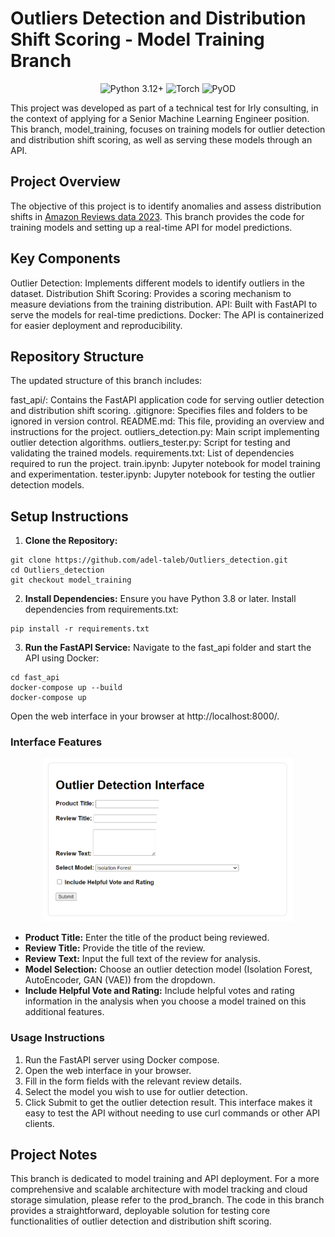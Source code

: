 # Outliers Detection and Distribution Shift Scoring - Model Training Branch

<p align="center">
  <img src="https://img.shields.io/badge/Python-3.12%2B-blue" alt="Python 3.12+">
  <img src="https://img.shields.io/badge/Torch-green" alt="Torch">
  <img src="https://img.shields.io/badge/PyOD-Outlier%20Detection-yellow" alt="PyOD">
</p>

This project was developed as part of a technical test for Irly consulting, in the context of applying for a Senior Machine Learning Engineer position. This branch, model_training, focuses on training models for outlier detection and distribution shift scoring, as well as serving these models through an API.

## Project Overview
The objective of this project is to identify anomalies and assess distribution shifts in [Amazon Reviews data 2023](https://huggingface.co/datasets/McAuley-Lab/Amazon-Reviews-2023). This branch provides the code for training models and setting up a real-time API for model predictions.

## Key Components
Outlier Detection: Implements different models to identify outliers in the dataset.
Distribution Shift Scoring: Provides a scoring mechanism to measure deviations from the training distribution.
API: Built with FastAPI to serve the models for real-time predictions.
Docker: The API is containerized for easier deployment and reproducibility.

## Repository Structure
The updated structure of this branch includes:

fast_api/: Contains the FastAPI application code for serving outlier detection and distribution shift scoring.
.gitignore: Specifies files and folders to be ignored in version control.
README.md: This file, providing an overview and instructions for the project.
outliers_detection.py: Main script implementing outlier detection algorithms.
outliers_tester.py: Script for testing and validating the trained models.
requirements.txt: List of dependencies required to run the project.
train.ipynb: Jupyter notebook for model training and experimentation.
tester.ipynb: Jupyter notebook for testing the outlier detection models.

## Setup Instructions
1. **Clone the Repository:**

```
git clone https://github.com/adel-taleb/Outliers_detection.git
cd Outliers_detection
git checkout model_training
```
2. **Install Dependencies:** Ensure you have Python 3.8 or later. Install dependencies from requirements.txt:

```
pip install -r requirements.txt
```
3. **Run the FastAPI Service:** Navigate to the fast_api folder and start the API using Docker:

```
cd fast_api
docker-compose up --build
docker-compose up
```
Open the web interface in your browser at http://localhost:8000/.

### Interface Features
<p align="center"> <img src="imgs/fast_api_interface.png" alt="t-SNE Visualization of results of autoencoder on Health_and_Personal_Care subdataset"  alt="Fastapi interface screen" width="400">  </p>

- **Product Title:** Enter the title of the product being reviewed.
- **Review Title:** Provide the title of the review.
- **Review Text:** Input the full text of the review for analysis.
- **Model Selection:** Choose an outlier detection model (Isolation Forest, AutoEncoder, GAN (VAE)) from the dropdown.
- **Include Helpful Vote and Rating:** Include helpful votes and rating information in the analysis when you choose a model trained on this additional features.

### Usage Instructions
1. Run the FastAPI server using Docker compose.
2. Open the web interface in your browser.
3. Fill in the form fields with the relevant review details.
3. Select the model you wish to use for outlier detection.
4. Click Submit to get the outlier detection result.
This interface makes it easy to test the API without needing to use curl commands or other API clients.

## Project Notes
This branch is dedicated to model training and API deployment. For a more comprehensive and scalable architecture with model tracking and cloud storage simulation, please refer to the prod_branch.
The code in this branch provides a straightforward, deployable solution for testing core functionalities of outlier detection and distribution shift scoring.